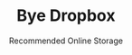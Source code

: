 ---
slug: dropbox
title: Bye Dropbox
subtitle: Recommended Online Storage
aliases:
    - /ethical-alternatives-to-dropbox-google-drive-and-google-docs/
    - /ethical-alternatives-to-dropbox/
---